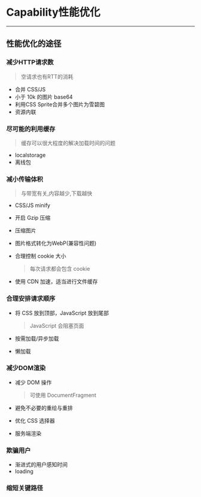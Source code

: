# Capability性能优化

--------------------------------------------------------------------------------

## 性能优化的途径

### 减少HTTP请求数

> 空请求也有RTT的消耗

- 合并 CSS/JS
- 小于 10k 的图片 base64
- 利用CSS Sprite合并多个图片为雪碧图
- 资源内联

### 尽可能的利用缓存

> 缓存可以很大程度的解决加载时间的问题

- localstorage
- 离线包

### 减小传输体积

> 与带宽有关,内容越少,下载越快

- CSS/JS minify
- 开启 Gzip 压缩
- 压缩图片
- 图片格式转化为WebP(兼容性问题)
- 合理控制 cookie 大小

  > 每次请求都会包含 cookie

- 使用 CDN 加速，适当进行文件缓存

### 合理安排请求顺序

- 将 CSS 放到顶部，JavaScript 放到尾部

  > JavaScript 会阻塞页面

- 按需加载/异步加载

- 懒加载

### 减少DOM渲染

- 减少 DOM 操作

  > 可使用 DocumentFragment

- 避免不必要的重绘与重排

- 优化 CSS 选择器

- 服务端渲染

### 欺骗用户

- 渐进式的用户感知时间
- loading

### 缩短关键路径
